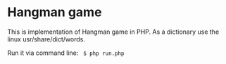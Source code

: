 # Hangman game
This is implementation of Hangman game in PHP. As a dictionary use the linux usr/share/dict/words.

Run it via command line:
<code>
$ php run.php
</code>